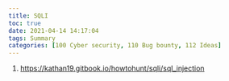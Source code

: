 ```yaml
---
title: SQLI
toc: true
date: 2021-04-14 14:17:04
tags: Summary
categories: [100 Cyber security, 110 Bug bounty, 112 Ideas]
---
```


1. https://kathan19.gitbook.io/howtohunt/sqli/sql_injection
